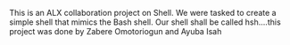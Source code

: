 This is an ALX collaboration project on Shell. We were tasked to create a simple shell that mimics the Bash shell. Our shell shall be called hsh....this project was done by Zabere Omotoriogun and Ayuba Isah
